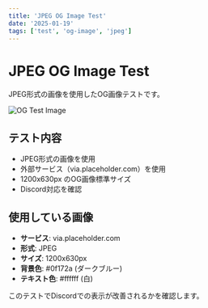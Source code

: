 ```yaml
---
title: 'JPEG OG Image Test'
date: '2025-01-19'
tags: ['test', 'og-image', 'jpeg']
---
```


# JPEG OG Image Test

JPEG形式の画像を使用したOG画像テストです。

![OG Test Image](https://via.placeholder.com/1200x630/0f172a/ffffff?text=OG+Image+Test)

## テスト内容

- JPEG形式の画像を使用
- 外部サービス（via.placeholder.com）を使用
- 1200x630px のOG画像標準サイズ
- Discord対応を確認

## 使用している画像

- **サービス**: via.placeholder.com
- **形式**: JPEG
- **サイズ**: 1200x630px
- **背景色**: #0f172a (ダークブルー)
- **テキスト色**: #ffffff (白)

このテストでDiscordでの表示が改善されるかを確認します。 